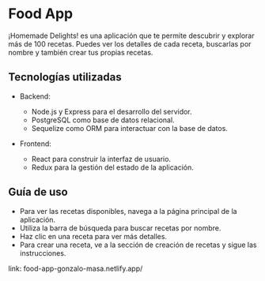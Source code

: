 # Food App

¡Homemade Delights! es una aplicación que te permite descubrir y explorar más de 100 recetas. Puedes ver los detalles de cada receta, buscarlas por nombre y también crear tus propias recetas.

## Tecnologías utilizadas

- Backend:
  - Node.js y Express para el desarrollo del servidor.
  - PostgreSQL como base de datos relacional.
  - Sequelize como ORM para interactuar con la base de datos.

- Frontend:
  - React para construir la interfaz de usuario.
  - Redux para la gestión del estado de la aplicación.

## Guía de uso

- Para ver las recetas disponibles, navega a la página principal de la aplicación.
- Utiliza la barra de búsqueda para buscar recetas por nombre.
- Haz clic en una receta para ver más detalles.
- Para crear una receta, ve a la sección de creación de recetas y sigue las instrucciones.

link: food-app-gonzalo-masa.netlify.app/